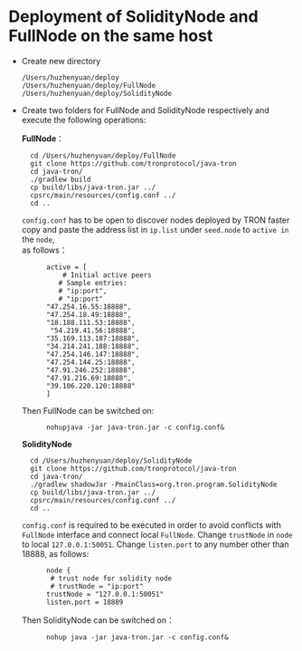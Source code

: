 # Deployment of SolidityNode and FullNode on the same host

+ Create new directory

      /Users/huzhenyuan/deploy
      /Users/huzhenyuan/deploy/FullNode
      /Users/huzhenyuan/deploy/SolidityNode

+ Create two folders for FullNode and SolidityNode respectively and execute the following operations:
 
    **FullNode**：

        cd /Users/huzhenyuan/deploy/FullNode
        git clone https://github.com/tronprotocol/java-tron
        cd java-tron/
        ./gradlew build
        cp build/libs/java-tron.jar ../
        cpsrc/main/resources/config.conf ../
        cd ..

    `config.conf` has to be open to discover nodes deployed by TRON faster copy and paste the address list in `ip.list` under `seed.node` to `active in` the `node`,   
     as follows：
   
            active = [  
                # Initial active peers   
               # Sample entries:   
               # "ip:port",   
               # "ip:port" 
            "47.254.16.55:18888", 
            "47.254.18.49:18888", 
            "18.188.111.53:18888",
             "54.219.41.56:18888", 
            "35.169.113.187:18888", 
            "34.214.241.188:18888", 
            "47.254.146.147:18888", 
            "47.254.144.25:18888", 
            "47.91.246.252:18888", 
            "47.91.216.69:18888",  
            "39.106.220.120:18888"   
            ]  
    Then FullNode can be switched on:  
            
            nohupjava -jar java-tron.jar -c config.conf&
            
    **SolidityNode**
 
        cd /Users/huzhenyuan/deploy/SolidityNode
        git clone https://github.com/tronprotocol/java-tron
        cd java-tron/
        ./gradlew shadowJar -PmainClass=org.tron.program.SolidityNode
        cp build/libs/java-tron.jar ../
        cpsrc/main/resources/config.conf ../
        cd ..
 
     `config.conf` is required to be executed in order to avoid conflicts with `FullNode` interface and connect local `FullNode`. Change  `trustNode` in `node` to local `127.0.0.1:50051`. Change `listen.port` to any number other than 18888,
     as follows:
 
            node {
             # trust node for solidity node
             # trustNode = "ip:port"
            trustNode = "127.0.0.1:50051"
            listen.port = 18889
 
    Then SolidityNode can be switched on：
        
            nohup java -jar java-tron.jar -c config.conf&
